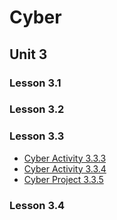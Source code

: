 # Cyber
## Unit 3
### Lesson 3.1  

### Lesson 3.2

### Lesson 3.3
- [Cyber Activity 3.3.3](https://github.com/BSSD-CS/cyber-activity-333)
- [Cyber Activity 3.3.4](https://github.com/BSSD-CS/cyber-activity-334) 
- [Cyber Project 3.3.5](https://github.com/BSSD-CS/cyber-project-335)

### Lesson 3.4